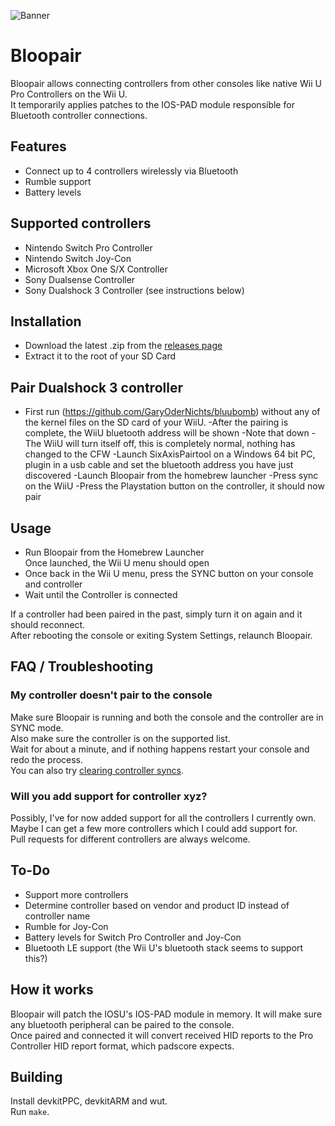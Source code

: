 ![Banner](Bloopair.png?raw=true)
# Bloopair
Bloopair allows connecting controllers from other consoles like native Wii U Pro Controllers on the Wii U.  
It temporarily applies patches to the IOS-PAD module responsible for Bluetooth controller connections.

## Features
- Connect up to 4 controllers wirelessly via Bluetooth
- Rumble support
- Battery levels

## Supported controllers
- Nintendo Switch Pro Controller
- Nintendo Switch Joy-Con
- Microsoft Xbox One S/X Controller
- Sony Dualsense Controller
- Sony Dualshock 3 Controller (see instructions below)

## Installation
- Download the latest .zip from the [releases page](https://github.com/GaryOderNichts/Bloopair/releases)
- Extract it to the root of your SD Card

## Pair Dualshock 3 controller
- First run (https://github.com/GaryOderNichts/bluubomb) without any of the kernel files on the SD card of your WiiU. 
-After the pairing is complete, the WiiU bluetooth address will be shown
-Note that down
-The WiiU will turn itself off, this is completely normal, nothing has changed to the CFW
-Launch SixAxisPairtool on a Windows 64 bit PC, plugin in a usb cable and set the bluetooth address you have just discovered
-Launch Bloopair from the homebrew launcher 
-Press sync on the WiiU 
-Press the Playstation button on the controller, it should now pair

## Usage
- Run Bloopair from the Homebrew Launcher  
Once launched, the Wii U menu should open
- Once back in the Wii U menu, press the SYNC button on your console and controller
- Wait until the Controller is connected

If a controller had been paired in the past, simply turn it on again and it should reconnect.  
After rebooting the console or exiting System Settings, relaunch Bloopair.

## FAQ / Troubleshooting

### My controller doesn't pair to the console
Make sure Bloopair is running and both the console and the controller are in SYNC mode.  
Also make sure the controller is on the supported list.  
Wait for about a minute, and if nothing happens restart your console and redo the process.  
You can also try [clearing controller syncs](https://en-americas-support.nintendo.com/app/answers/detail/a_id/1705/~/how-to-clear-all-syncs).

### Will you add support for controller xyz?
Possibly, I've for now added support for all the controllers I currently own. Maybe I can get a few more controllers which I could add support for.  
Pull requests for different controllers are always welcome.

## To-Do
- Support more controllers
- Determine controller based on vendor and product ID instead of controller name
- Rumble for Joy-Con
- Battery levels for Switch Pro Controller and Joy-Con
- Bluetooth LE support (the Wii U's bluetooth stack seems to support this?)

## How it works
Bloopair will patch the IOSU's IOS-PAD module in memory. It will make sure any bluetooth peripheral can be paired to the console.  
Once paired and connected it will convert received HID reports to the Pro Controller HID report format, which padscore expects.

## Building
Install devkitPPC, devkitARM and wut.  
Run `make`.
